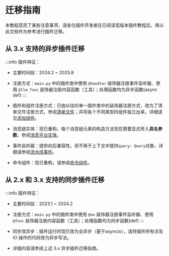 # 迁移指南

本教程高亮了某些注意事项，请各位插件开发者在已阅读现版本插件教程后，再以此文档作为参考进行插件迁移。

## 从 3.x 支持的异步插件迁移

:::info
插件特征：
- 主要时间段：2024.2 ~ 2025.8
- 注册方式：`main.py` 中的插件类中使用 `@handler` 装饰器注册事件监听器、使用 `@llm_func` 装饰器注册内容函数（工具）；处理函数均为异步函数(async def)
:::

- 插件和组件注册方式：已由以往的单一插件类中的装饰器注册方式，改为了清单文件注册方式，参阅[清单文件](/zh/plugin/dev/basic-info)；并将各个不同类型的组件独立出来，详细请见[添加组件](/zh/plugin/dev/components/add)。
- 消息链实体：现已重构，每个消息链元素的构造方法现在需要显式传入**具名参数**，参阅[消息平台实体](/zh/plugin/dev/apis/messages)。
- 事件监听器：提供向后兼容性，但不再于上下文中提供`query: Query`对象，详细请参阅[流水线事件](/zh/plugin/dev/apis/pipeline-events)。
- 命令组件：现已重构，请参阅[命令组件](/zh/plugin/dev/components/command)。

## 从 2.x 和 3.x 支持的同步插件迁移

:::info
插件特征：
- 主要时间段：2023.1 ~ 2024.2
- 注册方式：`main.py` 中的插件类中使用 `@on` 装饰器注册事件监听器、使用 `@func` 装饰器注册内容函数（工具）；处理函数均为同步函数(def)
:::

- 同步改异步：插件运行时现已改为全异步（基于asyncio），请将插件所有涉及 IO 操作的代码改为异步写法。
- 详细内容请参阅上述 3.x 异步插件迁移指南。